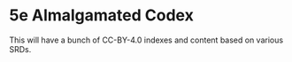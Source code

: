 # 5e Almalgamated Codex

This will have a bunch of CC-BY-4.0 indexes and content based on various SRDs.